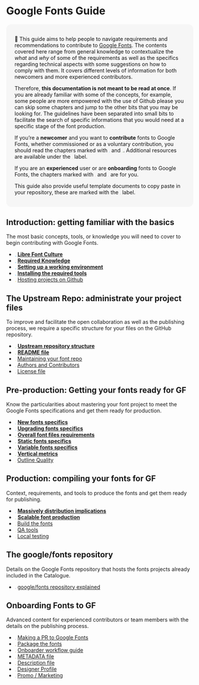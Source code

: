 # Google Fonts Guide

<div style="background-color:#F6F6F6; color:#121212; padding:1.2em 1.6em; border-radius: 1em; font-size:1em">

  <p>
  🦜 This guide aims to help people to navigate requirements and recommendations to contribute to <a href="https://fonts.google.com">Google Fonts</a>. The contents covered here range from general knowledge to contextualize the <i>what</i> and <i>why</i> of some of the requirements as well as the specifics regarding technical aspects with some suggestions on how to comply with them. It covers different levels of information for both newcomers and more experienced contributors.
  </p>
  <p>
  Therefore, <b>this documentation is not meant to be read at once</b>. If you are already familiar with some of the concepts, for example, some people are more empowered with the use of Github please you can skip some chapters and jump to the other bits that you may be looking for. The guidelines have been separated into small bits to facilitate the search of specific informations that you would need at a specific stage of the font production.
  </p>
  <p>
  If you’re a <b>newcomer</b> and you want to <b>contribute</b> fonts to Google Fonts, whether commissioned or as a voluntary contribution, you should read the chapters marked with 
  <span style="background-color:#B3E7FF; color:#2568B3; padding:0.2em; border-radius:0.4em; font-family:SFMono-Regular,Consolas,Liberation Mono,Menlo,Courier,monospace; font-size:0.8">start</span> 
  and 
  <span style="background-color:#D6F6C1; color:#39803E; padding:0.2em; border-radius:0.4em; font-family:SFMono-Regular,Consolas,Liberation Mono,Menlo,Courier,monospace; font-size:0.9">must&rarr;</span>. 
  Additional resources are available under the 
  <span style="background-color:#FFF5C7; color:#A68330; padding:0.2em; border-radius:0.4em; font-family:SFMono-Regular,Consolas,Liberation Mono,Menlo,Courier,monospace; font-size:0.7">learn</span>
  label.
  </p>
  <p>
  If you are an <b>experienced</b> user or are <b>onboarding</b> fonts to Google Fonts, the chapters marked with 
  <span style="background-color:#F7EBDC; color:#7E5424; padding:0.2em; border-radius:0.4em; font-family:SFMono-Regular,Consolas,Liberation Mono,Menlo,Courier,monospace; font-size:0.8">team&nbsp;</span> 
  and 
  <span style="background-color:#E9E7F3; color:#65458F; padding:0.2em; border-radius:0.4em; font-family:SFMono-Regular,Consolas,Liberation Mono,Menlo,Courier,monospace; font-size:0.8">nerd&nbsp;</span> 
  are for you.
  </p>
  <p>
  This guide also provide useful template documents to copy paste in your repository, these are marked with the 
  <span style="background-color:#E5E5E5; color:#6B6B6B; padding:0.2em; border-radius:0.4em; font-family:SFMono-Regular,Consolas,Liberation Mono,Menlo,Courier,monospace; font-size:0.7">templ</span>
  label.
  </p>
</div>


## Introduction: getting familiar with the basics

The most basic concepts, tools, or knowledge you will need to cover to begin contributing with Google Fonts.

* <span style="background-color:#B3E7FF; color:#2568B3; padding:0.2em; border-radius:0.4em; font-family:SFMono-Regular,Consolas,Liberation Mono,Menlo,Courier,monospace; font-size:0.8">start</span>
  <b>[Libre Font Culture](culture.md)</b>
* <span style="background-color:#B3E7FF; color:#2568B3; padding:0.2em; border-radius:0.4em; font-family:SFMono-Regular,Consolas,Liberation Mono,Menlo,Courier,monospace; font-size:0.8">start</span>
  <b>[Required Knowledge](https://googlefonts.github.io/gf-guide/tools.html#required-knowledge)</b>
* <span style="background-color:#B3E7FF; color:#2568B3; padding:0.2em; border-radius:0.4em; font-family:SFMono-Regular,Consolas,Liberation Mono,Menlo,Courier,monospace; font-size:0.8">start</span>
  <b>[Setting up a working environment](https://googlefonts.github.io/gf-guide/tools.</b>html#setting-up-a-working-environment)</b> 
* <span style="background-color:#B3E7FF; color:#2568B3; padding:0.2em; border-radius:0.4em; font-family:SFMono-Regular,Consolas,Liberation Mono,Menlo,Courier,monospace; font-size:0.8">start</span>
  <b>[Installing the required tools](https://googlefonts.github.io/gf-guide/tools.html#installing-the-required-tools)</b> 
* <span style="background-color:#FFF5C7; color:#A68330; padding:0.2em; border-radius:0.4em; font-family:SFMono-Regular,Consolas,Liberation Mono,Menlo,Courier,monospace; font-size:0.8">learn</span>
  [Hosting projects on Github](hosting.md)

## The Upstream Repo: administrate your project files

To improve and facilitate the open collaboration as well as the publishing process, we require a specific structure for your files on the GitHub repository.

* <span style="background-color:#D6F6C1; color:#39803E; padding:0.2em; border-radius:0.4em; font-family:SFMono-Regular,Consolas,Liberation Mono,Menlo,Courier,monospace; font-size:0.9">must&rarr;</span>
  <b>[Upstream repository structure](upstream.md)</b>
* <span style="background-color:#D6F6C1; color:#39803E; padding:0.2em; border-radius:0.4em; font-family:SFMono-Regular,Consolas,Liberation Mono,Menlo,Courier,monospace; font-size:0.9">must&rarr;</span>
  <b>[README file](readmefile.md)</b> 
* <span style="background-color:#FFF5C7; color:#A68330; padding:0.2em; border-radius:0.4em; font-family:SFMono-Regular,Consolas,Liberation Mono,Menlo,Courier,monospace; font-size:0.7">learn</span>
  [Maintaining your font repo](maintaining.md) 
* <span style="background-color:#E5E5E5; color:#6B6B6B; padding:0.2em; border-radius:0.4em; font-family:SFMono-Regular,Consolas,Liberation Mono,Menlo,Courier,monospace; font-size:0.7">templ</span>
  [Authors and Contributors](authors.md)  
* <span style="background-color:#E5E5E5; color:#6B6B6B; padding:0.2em; border-radius:0.4em; font-family:SFMono-Regular,Consolas,Liberation Mono,Menlo,Courier,monospace; font-size:0.7">templ</span>
   [License file](license.md)
  

## Pre-production: Getting your fonts ready for GF

Know the particularities about mastering your font project to meet the Google Fonts specifications and get them ready for production.

* <span style="background-color:#B3E7FF; color:#2568B3; padding:0.2em; border-radius:0.4em; font-family:SFMono-Regular,Consolas,Liberation Mono,Menlo,Courier,monospace; font-size:0.8">start</span>
  <b>[New fonts specifics](https://googlefonts.github.io/gf-guide/onboarding.html#new-fonts)</b> 
* <span style="background-color:#B3E7FF; color:#2568B3; padding:0.2em; border-radius:0.4em; font-family:SFMono-Regular,Consolas,Liberation Mono,Menlo,Courier,monospace; font-size:0.8">start</span>
  <b>[Upgrading fonts specifics](https://googlefonts.github.io/gf-guide/onboarding.html#font-upgrades)</b> 
* <span style="background-color:#D6F6C1; color:#39803E; padding:0.2em; border-radius:0.4em; font-family:SFMono-Regular,Consolas,Liberation Mono,Menlo,Courier,monospace; font-size:0.9"><b>must&rarr;</b></span>
  <b>[Overall font files requirements](requirements.md)</b> 
* <span style="background-color:#D6F6C1; color:#39803E; padding:0.2em; border-radius:0.4em; font-family:SFMono-Regular,Consolas,Liberation Mono,Menlo,Courier,monospace; font-size:0.9">must&rarr;</span>
  <b>[Static fonts specifics](statics.md)</b> 
* <span style="background-color:#D6F6C1; color:#39803E; padding:0.2em; border-radius:0.4em; font-family:SFMono-Regular,Consolas,Liberation Mono,Menlo,Courier,monospace; font-size:0.9">must&rarr;</span>
  <b>[Variable fonts specifics](variable.md)</b>
* <span style="background-color:#D6F6C1; color:#39803E; padding:0.2em; border-radius:0.4em; font-family:SFMono-Regular,Consolas,Liberation Mono,Menlo,Courier,monospace; font-size:0.9">must&rarr;</span>
  <b>[Vertical metrics](metrics.md)</b>
* <span style="background-color:#FFF5C7; color:#A68330; padding:0.2em; border-radius:0.4em; font-family:SFMono-Regular,Consolas,Liberation Mono,Menlo,Courier,monospace; font-size:0.7">learn</span>
  [Outline Quality](outlines.md)
  
<!--
* <span style="background-color:#FFF5C7; color:#A68330; padding:0.2em; border-radius:0.4em; font-family:SFMono-Regular,Consolas,Liberation Mono,Menlo,Courier,monospace; font-size:0.7">learn</span>
  [Refining your typeface](refining.md) 
-->

## Production: compiling your fonts for GF

Context, requirements, and tools to produce the fonts and get them ready for publishing.

* <span style="background-color:#B3E7FF; color:#2568B3; padding:0.2em; border-radius:0.4em; font-family:SFMono-Regular,Consolas,Liberation Mono,Menlo,Courier,monospace; font-size:0.8">start</span>
  <b>[Massively distribution implications](https://googlefonts.github.io/gf-guide/production.html#fonts-are-massively-distributed)</b>
* <span style="background-color:#D6F6C1; color:#39803E; padding:0.2em; border-radius:0.4em; font-family:SFMono-Regular,Consolas,Liberation Mono,Menlo,Courier,monospace; font-size:0.9">must&rarr;</span>
  <b>[Scalable font production](https://googlefonts.github.io/gf-guide/production.html#scalable-font-production)</b>
* <span style="background-color:#FFF5C7; color:#A68330; padding:0.2em; border-radius:0.4em; font-family:SFMono-Regular,Consolas,Liberation Mono,Menlo,Courier,monospace; font-size:0.7">learn</span>
  [Build the fonts](build.md) 
* <span style="background-color:#FFF5C7; color:#A68330; padding:0.2em; border-radius:0.4em; font-family:SFMono-Regular,Consolas,Liberation Mono,Menlo,Courier,monospace; font-size:0.7">learn</span>
  [QA tools](qa.md)  
* <span style="background-color:#FFF5C7; color:#A68330; padding:0.2em; border-radius:0.4em; font-family:SFMono-Regular,Consolas,Liberation Mono,Menlo,Courier,monospace; font-size:0.7">learn</span>
  [Local testing](testing.md) 


## The google/fonts repository 

Details on the Google Fonts repository that hosts the fonts projects already included in the Catalogue.

* <span style="background-color:#E9E7F3; color:#65458F; padding:0.2em; border-radius:0.4em; font-family:SFMono-Regular,Consolas,Liberation Mono,Menlo,Courier,monospace; font-size:0.8">nerd&nbsp;</span>
  [google/fonts repository explained](googlefonts.md)


## Onboarding Fonts to GF

Advanced content for experienced contributors or team members with the details on the publishing process.

* <span style="background-color:#E9E7F3; color:#65458F; padding:0.2em; border-radius:0.4em; font-family:SFMono-Regular,Consolas,Liberation Mono,Menlo,Courier,monospace; font-size:0.8">nerd&nbsp;</span>
  [Making a PR to Google Fonts](making-pr.md) 
* <span style="background-color:#F7EBDC; color:#7E5424; padding:0.2em; border-radius:0.4em; font-family:SFMono-Regular,Consolas,Liberation Mono,Menlo,Courier,monospace; font-size:0.8">team&nbsp;</span>
  [Package the fonts](package.md) 
* <span style="background-color:#F7EBDC; color:#7E5424; padding:0.2em; border-radius:0.4em; font-family:SFMono-Regular,Consolas,Liberation Mono,Menlo,Courier,monospace; font-size:0.8">team&nbsp;</span>
  [Onboarder workflow guide](onboarder-workflow.md) 
* <span style="background-color:#F7EBDC; color:#7E5424; padding:0.2em; border-radius:0.4em; font-family:SFMono-Regular,Consolas,Liberation Mono,Menlo,Courier,monospace; font-size:0.8">team&nbsp;</span>
  [METADATA file](metadata.md) 
* <span style="background-color:#F7EBDC; color:#7E5424; padding:0.2em; border-radius:0.4em; font-family:SFMono-Regular,Consolas,Liberation Mono,Menlo,Courier,monospace; font-size:0.8">team&nbsp;</span>
  [Description file](description.md)
* <span style="background-color:#E5E5E5; color:#6B6B6B; padding:0.2em; border-radius:0.4em; font-family:SFMono-Regular,Consolas,Liberation Mono,Menlo,Courier,monospace; font-size:0.7">templ</span>
  [Designer Profile](profile.md) 
* <span style="background-color:#E5E5E5; color:#6B6B6B; padding:0.2em; border-radius:0.4em; font-family:SFMono-Regular,Consolas,Liberation Mono,Menlo,Courier,monospace; font-size:0.7">templ</span>
  [Promo / Marketing](marketing.md) 
   

<!-- ## More info

Overall knowledge. 

* <span style="background-color:#FFF5C7; color:#A68330; padding:0.2em; border-radius:0.4em; font-family:SFMono-Regular,Consolas,Liberation Mono,Menlo,Courier,monospace; font-size:0.7">learn</span>
  [The font tables explained](fonttables.md) 
-->